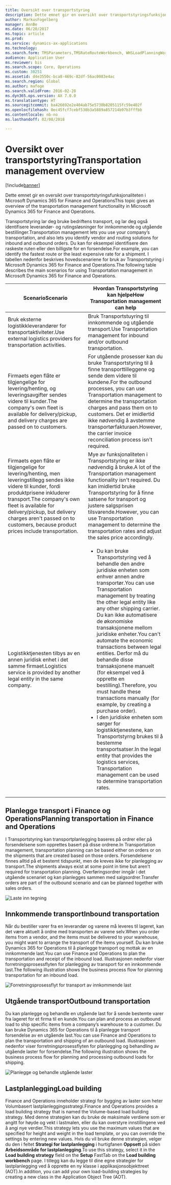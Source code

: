 ```yaml
---
title: Oversikt over transportstyring
description: Dette emnet gir en oversikt over transportstyringsfunksjonaliteten i Microsoft Dynamics 365 for Finance and Operations
author: MarkusFogelberg
manager: AnnBe
ms.date: 06/20/2017
ms.topic: article
ms.prod: 
ms.service: dynamics-ax-applications
ms.technology: 
ms.search.form: TMSParameters,TMSRateRouteWorkbench, WHSLoadPlanningWorkbench
audience: Application User
ms.reviewer: bis
ms.search.scope: Core, Operations
ms.custom: 30251
ms.assetid: d4e3550c-bca8-469c-82df-56ac0083e4ac
ms.search.region: Global
ms.author: mafoge
ms.search.validFrom: 2016-02-28
ms.dyn365.ops.version: AX 7.0.0
ms.translationtype: HT
ms.sourcegitcommit: ba426692e2e404ab75e5730b8205115fc59e402f
ms.openlocfilehash: 0ec45fcf7cebf530b3a5889a857214b97b3fffbb
ms.contentlocale: nb-no
ms.lasthandoff: 02/08/2018

---
```


# <a name="transportation-management-overview"></a><span data-ttu-id="85bb7-103">Oversikt over transportstyring</span><span class="sxs-lookup"><span data-stu-id="85bb7-103">Transportation management overview</span></span>

[!include[banner](../includes/banner.md)]


<span data-ttu-id="85bb7-104">Dette emnet gir en oversikt over transportstyringsfunksjonaliteten i Microsoft Dynamics 365 for Finance and Operations</span><span class="sxs-lookup"><span data-stu-id="85bb7-104">This topic gives an overview of the transportation management functionality in Microsoft Dynamics 365 for Finance and Operations.</span></span>

<span data-ttu-id="85bb7-105">Transportstyring lar deg bruke bedriftens transport, og lar deg også identifisere leverandør- og rutingsløsninger for innkommende og utgående bestillinger.</span><span class="sxs-lookup"><span data-stu-id="85bb7-105">Transportation management lets you use your company’s transportation, and also lets you identify vendor and routing solutions for inbound and outbound orders.</span></span> <span data-ttu-id="85bb7-106">Du kan for eksempel identifisere den raskeste ruten eller den billigste for en forsendelse.</span><span class="sxs-lookup"><span data-stu-id="85bb7-106">For example, you can identify the fastest route or the least expensive rate for a shipment.</span></span> <span data-ttu-id="85bb7-107">I tabellen nedenfor beskrives hovedscenariene for bruk av Transportstyring i Microsoft Dynamics 365 for Finance and Operations.</span><span class="sxs-lookup"><span data-stu-id="85bb7-107">The following table describes the main scenarios for using Transportation management in Microsoft Dynamics 365 for Finance and Operations.</span></span>

<table>
<colgroup>
<col width="50%" />
<col width="50%" />
</colgroup>
<thead>
<tr class="header">
<th><span data-ttu-id="85bb7-108">Scenario</span><span class="sxs-lookup"><span data-stu-id="85bb7-108">Scenario</span></span></th>
<th><span data-ttu-id="85bb7-109">Hvordan Transportstyring kan hjelpe</span><span class="sxs-lookup"><span data-stu-id="85bb7-109">How Transportation management can help</span></span></th>
</tr>
</thead>
<tbody>
<tr class="odd">
<td><span data-ttu-id="85bb7-110">Bruk eksterne logistikkleverandører for transportaktiviteter.</span><span class="sxs-lookup"><span data-stu-id="85bb7-110">Use external logistics providers for transportation activities.</span></span></td>
<td><span data-ttu-id="85bb7-111">Bruk Transportstuyring til innkommende og utgående transport.</span><span class="sxs-lookup"><span data-stu-id="85bb7-111">Use Transportation management for inbound and/or outbound transportation.</span></span></td>
</tr>
<tr class="even">
<td><span data-ttu-id="85bb7-112">Firmaets egen flåte er tilgjengelige for levering/henting, og leveringsavgifter sendes videre til kunder.</span><span class="sxs-lookup"><span data-stu-id="85bb7-112">The company's own fleet is available for delivery/pickup, and delivery charges are passed on to customers.</span></span></td>
<td><span data-ttu-id="85bb7-113">For utgående prosesser kan du bruke Transportstyring til å finne transporttilleggene og sende dem videre til kundene.</span><span class="sxs-lookup"><span data-stu-id="85bb7-113">For the outbound processes, you can use Transportation management to determine the transportation charges and pass them on to customers.</span></span> <span data-ttu-id="85bb7-114">Det er imidlertid ikke nødvendig å avstemme transportørfakturaen.</span><span class="sxs-lookup"><span data-stu-id="85bb7-114">However, the carrier invoice reconciliation process isn't required.</span></span></td>
</tr>
<tr class="odd">
<td><span data-ttu-id="85bb7-115">Firmaets egen flåte er tilgjengelige for levering/henting, men leveringstillegg sendes ikke videre til kunder, fordi produktprisene inkluderer transport.</span><span class="sxs-lookup"><span data-stu-id="85bb7-115">The company's own fleet is available for delivery/pickup, but delivery charges aren't passed on to customers, because product prices include transportation.</span></span></td>
<td><span data-ttu-id="85bb7-116">Mye av funksjonaliteten i Transportstyring er ikke nødvendig å bruke.</span><span class="sxs-lookup"><span data-stu-id="85bb7-116">A lot of the Transportation management functionality isn't required.</span></span> <span data-ttu-id="85bb7-117">Du kan imidlertid bruke Transportstyring for å finne satsene for transport og justere salgsprisen tilsvarende.</span><span class="sxs-lookup"><span data-stu-id="85bb7-117">However, you can use Transportation management to determine the transportation rates and adjust the sales price accordingly.</span></span></td>
</tr>
<tr class="even">
<td><span data-ttu-id="85bb7-118">Logistikktjenesten tilbys av en annen juridisk enhet i det samme firmaet.</span><span class="sxs-lookup"><span data-stu-id="85bb7-118">Logistics service is provided by another legal entity in the same company.</span></span></td>
<td><ul>
<li><span data-ttu-id="85bb7-119">Du kan bruke Transportstyring ved å behandle den andre juridiske enheten som enhver annen andre transportør.</span><span class="sxs-lookup"><span data-stu-id="85bb7-119">You can use Transportation management by treating the other legal entity like any other shipping carrier.</span></span> <span data-ttu-id="85bb7-120">Du kan ikke automatisere de økonomiske transaksjonene mellom juridiske enheter.</span><span class="sxs-lookup"><span data-stu-id="85bb7-120">You can't automate the economic transactions between legal entities.</span></span> <span data-ttu-id="85bb7-121">Derfor må du behandle disse transaksjonene manuelt (for eksempel ved å opprette en bestilling).</span><span class="sxs-lookup"><span data-stu-id="85bb7-121">Therefore, you must handle these transactions manually (for example, by creating a purchase order).</span></span></li>
<li><span data-ttu-id="85bb7-122">I den juridiske enheten som sørger for logistikktjenestene, kan Transportstyrng brukes til å bestemme transportsatser.</span><span class="sxs-lookup"><span data-stu-id="85bb7-122">In the legal entity that provides the logistics services, Transportation management can be used to determine transportation rates.</span></span></li>
</ul></td>
</tr>
</tbody>
</table>

## <a name="planning-transportation-in-finance-and-operations"></a><span data-ttu-id="85bb7-123">Planlegge transport i Finance og Operations</span><span class="sxs-lookup"><span data-stu-id="85bb7-123">Planning transportation in Finance and Operations</span></span>
<span data-ttu-id="85bb7-124">I Transportstyring kan transportplanlegging baseres på ordrer eller på forsendelsene som opprettes basert på disse ordrene.</span><span class="sxs-lookup"><span data-stu-id="85bb7-124">In Transportation management, transportation planning can be based either on orders or on the shipments that are created based on those orders.</span></span> <span data-ttu-id="85bb7-125">Forsendelsene finnes alltid på et bestemt tidspunkt, men de kreves ikke for planlegging av transport.</span><span class="sxs-lookup"><span data-stu-id="85bb7-125">The shipments always exist at some point in time but aren't required for transportation planning.</span></span> <span data-ttu-id="85bb7-126">Overføringsordrer inngår i det utgående scenariet og kan planlegges sammen med salgsordrer.</span><span class="sxs-lookup"><span data-stu-id="85bb7-126">Transfer orders are part of the outbound scenario and can be planned together with sales orders.</span></span> 

![Laste inn tegning](./media/Load-drawing1-1024x477.jpg)

## <a name="inbound-transportation"></a><span data-ttu-id="85bb7-128">Innkommende transport</span><span class="sxs-lookup"><span data-stu-id="85bb7-128">Inbound transportation</span></span>
<span data-ttu-id="85bb7-129">Når du bestiller varer fra en leverandør og varene må leveres til lageret, kan det være aktuelt å ordne med transporten av varene selv.</span><span class="sxs-lookup"><span data-stu-id="85bb7-129">When you order items from a vendor, and the items must be delivered to your warehouse, you might want to arrange the transport of the items yourself.</span></span> <span data-ttu-id="85bb7-130">Du kan bruke Dynamics 365 for Operations til å planlegge transport og mottak av en innkommende last.</span><span class="sxs-lookup"><span data-stu-id="85bb7-130">You can use Finance and Operations to plan the transportation and receipt of the inbound load.</span></span> <span data-ttu-id="85bb7-131">Illustrasjonen nedenfor viser forretningsprosessflyten for planlegging av transport for en innkommende last.</span><span class="sxs-lookup"><span data-stu-id="85bb7-131">The following illustration shows the business process flow for planning transportation for an inbound load.</span></span> 

![Forretningsprosessflyt for transport av innkommende last](./media/Businessprocessflowforinboundloadtransportation.jpg)

## <a name="outbound-transportation"></a><span data-ttu-id="85bb7-133">Utgående transport</span><span class="sxs-lookup"><span data-stu-id="85bb7-133">Outbound transportation</span></span>
<span data-ttu-id="85bb7-134">Du kan planlegge og behandle en utgående last for å sende bestemte varer fra lageret for et firma til en kunde.</span><span class="sxs-lookup"><span data-stu-id="85bb7-134">You can plan and process an outbound load to ship specific items from a company’s warehouse to a customer.</span></span> <span data-ttu-id="85bb7-135">Du kan bruke Dynamics 365 for Operations til å planlegge transport forsendelse av en utgående last.</span><span class="sxs-lookup"><span data-stu-id="85bb7-135">You can use Finance and Operations to plan the transportation and shipping of an outbound load.</span></span> <span data-ttu-id="85bb7-136">Illustrasjonen nedenfor viser forretningsprosessflyten for planlegging og behandling av utgående laster for forsendelse.</span><span class="sxs-lookup"><span data-stu-id="85bb7-136">The following illustration shows the business process flow for planning and processing outbound loads for shipping.</span></span> 

![Planlegge og behandle utgående laster](./media/Planningandprocessingoutboundloads.jpg)

## <a name="load-building"></a><span data-ttu-id="85bb7-138">Lastplanlegging</span><span class="sxs-lookup"><span data-stu-id="85bb7-138">Load building</span></span>
<span data-ttu-id="85bb7-139">Finance and Operations inneholder strategi for bygging av laster som heter Volumbasert lastplanleggingsstrategi.</span><span class="sxs-lookup"><span data-stu-id="85bb7-139">Finance and Operations provides a load building strategy that is named the Volume-based load building strategy.</span></span> <span data-ttu-id="85bb7-140">Med denne strategien kan du bruke de maksimale verdiene som er angitt for høyde og vekt i lastmalen, eller du kan overstyre innstillingene ved å angi nye verdier.</span><span class="sxs-lookup"><span data-stu-id="85bb7-140">This strategy lets you use the maximum values that are specified for height and weight in the load template, or you can override the settings by entering new values.</span></span> <span data-ttu-id="85bb7-141">Hvis du vil bruke denne strategien, velger du den i feltet **Strategi for lastplanlegging** i hurtigfanen **Oppsett** på siden **Arbeidsområde for lastplanlegging**.</span><span class="sxs-lookup"><span data-stu-id="85bb7-141">To use this strategy, select it in the **Load building strategy** field on the **Setup** FastTab on the **Load building workbench** page.</span></span> <span data-ttu-id="85bb7-142">I tillegg kan du legge til dine egne strategier for lastplanlegging ved å opprette en ny klasse i applikasjonsobjekttreet (AOT).</span><span class="sxs-lookup"><span data-stu-id="85bb7-142">In addition, you can add your own load-building strategies by creating a new class in the Application Object Tree (AOT).</span></span>




